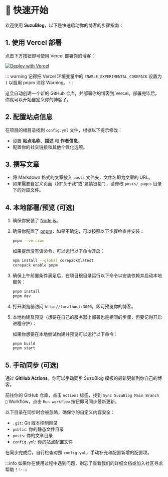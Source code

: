 # 🚀 快速开始

欢迎使用 **SuzuBlog**，以下是快速启动你的博客的步骤指南：

## 1. 使用 Vercel 部署

点击下方按钮即可使用 Vercel 部署你的博客：

[![Deploy with Vercel][vercel-button]][vercel-deploy-link]

::: warning
记得把 Vercel 环境变量中的 `ENABLE_EXPERIMENTAL_COREPACK` 设置为 `1` 以启用 pnpm 消除 Warning。
:::

这会自动创建一个新的 GitHub 仓库，并部署你的博客到 Vercel。部署完毕后，你就可以开始自定义你的博客了。

## 2. 配置站点信息

在项目的根目录找到 `config.yml` 文件，根据以下提示修改：

- 设置 **站点名称**、**描述** 和 **作者信息**。
- 配置你的社交链接和其他个性化选项。

## 3. 撰写文章

- 将 Markdown 格式的文章放入 `posts` 文件夹，文件名即为文章的 URL。
- 如果需要自定义页面（如“关于我”或“友情链接”），请修改 `posts/_pages` 目录下的对应文件。

## 4. 本地部署/预览 (可选)

1. 确保你安装了 [Node.js](https://nodejs.org/)。
2. 确保你配置了 [pnpm](https://pnpm.io/)，如果不确定，可以按照以下步骤检查并安装：

   ```bash
   pnpm --version
   ```

   如果提示没有该命令，可以运行以下命令开启：

   ```bash
   npm install --global corepack@latest
   corepack enable pnpm
   ```

3. 确保上午前置条件满足后，在项目根目录运行以下命令以安装依赖并启动本地服务：

   ```bash
   pnpm install
   pnpm dev
   ```

4. 打开浏览器访问 `http://localhost:3000`，即可预览你的博客。

5. 本地构建及预览（想要在自己的服务器上部署也是相同的步骤，但要记得开启进程守护）：

   如果你想要在本地尝试构建并预览可以运行以下命令：

   ```bash
   pnpm build
   pnpm start
   ```

## 5. 手动同步 (可选)

通过 **GitHub Actions**，你可以手动同步 SuzuBlog 模板的最新更新到你自己的博客。

前往你的 GitHub 仓库，点击 `Actions` 标签，找到 `Sync SuzuBlog Main Branch 🎐` Workflow，点击 `Run workflow` 按钮即可同步最新更新。

以下目录在同步时会被忽略，确保你的自定义内容安全：

- `.git`: Git 版本控制目录
- `public`: 你的静态文件目录
- `posts`: 你的文章目录
- `config.yml`: 你的站点配置文件

在同步完成后，自行检查对照 `config.yml`，手动补充和配置新增的配置项。

:::info
如果你在使用过程中遇到问题，别忘了查看我们的详细文档或加入社区寻求帮助！✨
:::

[vercel-button]: https://vercel.com/button
[vercel-deploy-link]: https://vercel.com/new/clone?repository-url=https%3A%2F%2Fgithub.com%2FZL-Asica%2FSuzuBlog&env=ENABLE_EXPERIMENTAL_COREPACK&envDescription=This%20is%20option%20to%20enable%20corepack%20by%20default%20to%20use%20pnpm.%20Set%20this%20to%201.&envLink=https%3A%2F%2Fvercel.com%2Fdocs%2Fbuilds%2Fconfigure-a-build%23corepack&project-name=suzu-blog&repository-name=SuzuBlog&redirect-url=https%3A%2F%2Fsuzu.zla.app%2F&demo-title=ZLA%20%E5%B0%8F%E7%AB%99%20(Demo)&demo-description=ZL%20Asica%2C%20the%20creator%20of%20SuzuBlog%2C%20personal%20Blog.&demo-url=https%3A%2F%2Fzla.pub%2F
